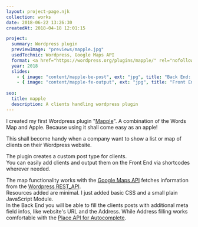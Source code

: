 ```yaml
---
layout: project-page.njk
collection: works
date: 2018-06-22 13:26:30
createdAt: 2018-04-18 12:01:15

project:
  summary: Wordpress plugin
  previewImage: "previews/mapple.jpg"
  usedTechnic: Wordpress, Google Maps API
  format: <a href="https://wordpress.org/plugins/mapple/" rel="nofollow noreferrer noopener" target="_blank" title="go to plugin page">Plugin page</a>
  year: 2018
  slides:
    - { image: "content/mapple-be-post", ext: "jpg", title: "Back End: Clients Posttype with auto-fulfill meta field" }
    - { image: "content/mapple-fe-output", ext: "jpg", title: "Front End: Clients map with content and clients table" }
    
seo:
  title: mapple
  description: A clients handling wordpress plugin
---
```

I created my first Wordpress plugin "<a href="https://wordpress.org/plugins/mapple/" rel="nofollow noreferrer noopener" target="_blank" title="go to plugin page">Mapple</a>". A combination of the Words Map and Apple. Because using it shall come easy as an apple!

This shall become handy when a company want to show a list or map of clients on their Wordpress website.

The plugin creates a custom post type for clients.<br />
You can easily add clients and output them on the Front End via shortcodes wherever needed.

The map functionality works with the <a href="https://developers.google.com/maps/" rel="nofollow noreferrer noopener" target="_blank" title="go to maps API page">Google Maps API</a> fetches information from the <a href="https://developer.wordpress.org/rest-api/" rel="nofollow noreferrer noopener" target="_blank" title="go to REST API page">Wordpress REST_API</a>.<br />
Resources added are minimal. I just added basic CSS and a small plain JavaScript Module.<br />
In the Back End you will be able to fill the clients posts with additional meta field infos, like website's URL and the Address. While Address filling works comfortable with the <a href="https://developers.google.com/maps/documentation/javascript/examples/places-autocomplete" rel="nofollow noreferrer noopener" target="_blank" title="go to places api">Place API for Autocomplete</a>.
